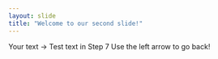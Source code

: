 ```yaml
---
layout: slide
title: "Welcome to our second slide!"
---
```

Your text -> Test text in Step 7
Use the left arrow to go back!
